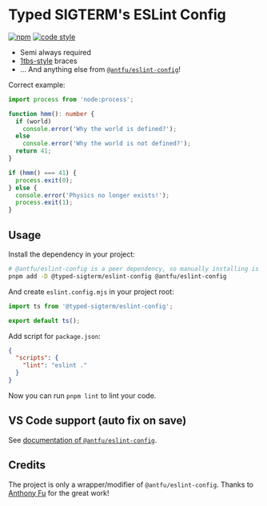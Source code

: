 # Typed SIGTERM's ESLint Config

[![npm](https://img.shields.io/npm/v/@typed-sigterm/eslint-config?color=444&label=)](https://npmjs.com/package/@typed-sigterm/eslint-config) [![code style](https://img.shields.io/badge/Code_Style-Typed_SIGTERM-blue?color=3178C6&labelColor=252525)](https://github.com/typed-sigterm/eslint-config)

- Semi always required
- [1tbs-style](https://eslint.style/rules/js/brace-style#_1tbs) braces
- ... And anything else from [`@antfu/eslint-config`](https://github.com/antfu/eslint-config)!

Correct example:

```ts
import process from 'node:process';

function hmm(): number {
  if (world)
    console.error('Why the world is defined?');
  else
    console.error('Why the world is not defined?');
  return 41;
}

if (hmm() === 41) {
  process.exit(0);
} else {
  console.error('Physics no longer exists!');
  process.exit(1);
}
```

## Usage

Install the dependency in your project:

```bash
# @antfu/eslint-config is a peer dependency, so manually installing is required
pnpm add -D @typed-sigterm/eslint-config @antfu/eslint-config
```

And create `eslint.config.mjs` in your project root:

```js
import ts from '@typed-sigterm/eslint-config';

export default ts();
```

Add script for `package.json`:

```json
{
  "scripts": {
    "lint": "eslint ."
  }
}
```

Now you can run `pnpm lint` to lint your code.

## VS Code support (auto fix on save)

See [documentation of `@antfu/eslint-config`](https://github.com/antfu/eslint-config/blob/main/README.md#vs-code-support-auto-fix-on-save).

## Credits

The project is only a wrapper/modifier of `@antfu/eslint-config`. Thanks to [Anthony Fu](https://antfu.me/) for the great work!
